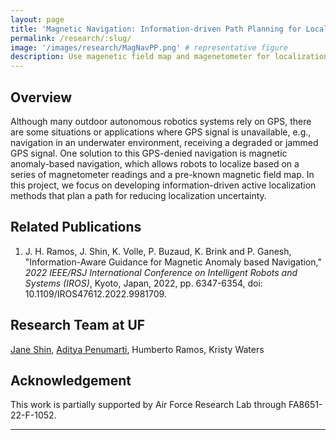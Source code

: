 ```yaml
---
layout: page
title: 'Magnetic Navigation: Information-driven Path Planning for Localization'
permalink: /research/:slug/
image: '/images/research/MagNavPP.png' # representative figure
description: Use magenetic field map and magenetometer for localization when GPS is not available.
---
```


## Overview <!-- Must include -->
Although many outdoor autonomous robotics systems rely on GPS, there are some situations or applications where GPS signal is unavailable, e.g., navigation in an underwater environment, receiving a degraded or jammed GPS signal. One solution to this GPS-denied navigation is magnetic anomaly-based navigation, which allows robots to localize based on a series of magnetometer readings and a pre-known magnetic field map. In this project, we focus on developing information-driven active localization methods that plan a path for reducing localization uncertainty.

<!-- ## Research Goals
* Use these bullet points to clearly show the research goals and objectives under this research project.
  * You can also use indent if needed. But it can make the list look text-heavy and dense.
* So, it's preferred to use short phrases when you use the indent.
* For example, you can use it to list some nouns or items. -->

## Related Publications
1. J. H. Ramos, J. Shin, K. Volle, P. Buzaud, K. Brink and P. Ganesh, "Information-Aware Guidance for Magnetic Anomaly based Navigation," *2022 IEEE/RSJ International Conference on Intelligent Robots and Systems (IROS)*, Kyoto, Japan, 2022, pp. 6347-6354, doi: 10.1109/IROS47612.2022.9981709.

## Research Team at UF
[Jane Shin](/people/jane), [Aditya Penumarti](/people/aditya), Humberto Ramos, Kristy Waters

## Acknowledgement
This work is partially supported by Air Force Research Lab through FA8651-22-F-1052.

<!-- Include below if you have additional resources to add (e.g. interview videos) -->
***

<!-- ## Additional Resources

### Youtube Embed
<p><iframe src="https://www.youtube.com/embed/2b2gJu-g3qE" loading="lazy" frameborder="0" allowfullscreen></iframe></p>

### Vimeo Embed

<p><iframe src="https://player.vimeo.com/video/148003889?h=d36b8b4cbb" loading="lazy" width="640" height="360" frameborder="0" allowfullscreen></iframe></p> -->